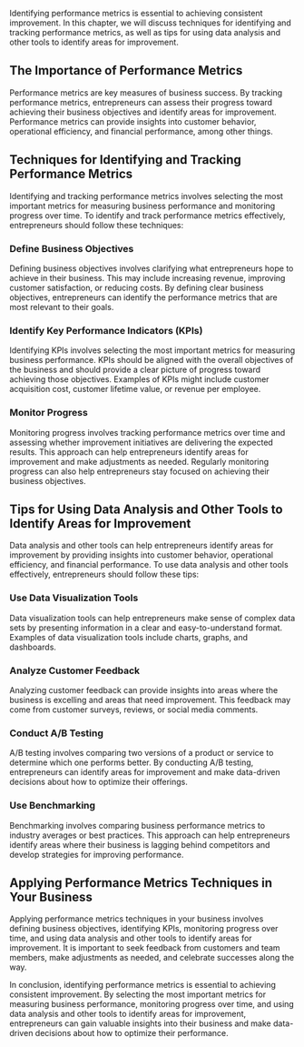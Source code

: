 
Identifying performance metrics is essential to achieving consistent improvement. In this chapter, we will discuss techniques for identifying and tracking performance metrics, as well as tips for using data analysis and other tools to identify areas for improvement.

The Importance of Performance Metrics
-------------------------------------

Performance metrics are key measures of business success. By tracking performance metrics, entrepreneurs can assess their progress toward achieving their business objectives and identify areas for improvement. Performance metrics can provide insights into customer behavior, operational efficiency, and financial performance, among other things.

Techniques for Identifying and Tracking Performance Metrics
-----------------------------------------------------------

Identifying and tracking performance metrics involves selecting the most important metrics for measuring business performance and monitoring progress over time. To identify and track performance metrics effectively, entrepreneurs should follow these techniques:

### Define Business Objectives

Defining business objectives involves clarifying what entrepreneurs hope to achieve in their business. This may include increasing revenue, improving customer satisfaction, or reducing costs. By defining clear business objectives, entrepreneurs can identify the performance metrics that are most relevant to their goals.

### Identify Key Performance Indicators (KPIs)

Identifying KPIs involves selecting the most important metrics for measuring business performance. KPIs should be aligned with the overall objectives of the business and should provide a clear picture of progress toward achieving those objectives. Examples of KPIs might include customer acquisition cost, customer lifetime value, or revenue per employee.

### Monitor Progress

Monitoring progress involves tracking performance metrics over time and assessing whether improvement initiatives are delivering the expected results. This approach can help entrepreneurs identify areas for improvement and make adjustments as needed. Regularly monitoring progress can also help entrepreneurs stay focused on achieving their business objectives.

Tips for Using Data Analysis and Other Tools to Identify Areas for Improvement
------------------------------------------------------------------------------

Data analysis and other tools can help entrepreneurs identify areas for improvement by providing insights into customer behavior, operational efficiency, and financial performance. To use data analysis and other tools effectively, entrepreneurs should follow these tips:

### Use Data Visualization Tools

Data visualization tools can help entrepreneurs make sense of complex data sets by presenting information in a clear and easy-to-understand format. Examples of data visualization tools include charts, graphs, and dashboards.

### Analyze Customer Feedback

Analyzing customer feedback can provide insights into areas where the business is excelling and areas that need improvement. This feedback may come from customer surveys, reviews, or social media comments.

### Conduct A/B Testing

A/B testing involves comparing two versions of a product or service to determine which one performs better. By conducting A/B testing, entrepreneurs can identify areas for improvement and make data-driven decisions about how to optimize their offerings.

### Use Benchmarking

Benchmarking involves comparing business performance metrics to industry averages or best practices. This approach can help entrepreneurs identify areas where their business is lagging behind competitors and develop strategies for improving performance.

Applying Performance Metrics Techniques in Your Business
--------------------------------------------------------

Applying performance metrics techniques in your business involves defining business objectives, identifying KPIs, monitoring progress over time, and using data analysis and other tools to identify areas for improvement. It is important to seek feedback from customers and team members, make adjustments as needed, and celebrate successes along the way.

In conclusion, identifying performance metrics is essential to achieving consistent improvement. By selecting the most important metrics for measuring business performance, monitoring progress over time, and using data analysis and other tools to identify areas for improvement, entrepreneurs can gain valuable insights into their business and make data-driven decisions about how to optimize their performance.
